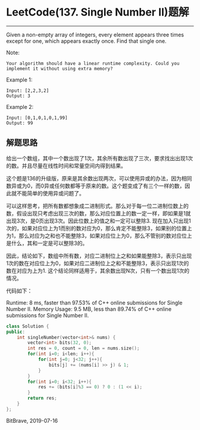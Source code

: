 # LeetCode(137. Single Number II)题解
------
Given a non-empty array of integers, every element appears three times except for one, which appears exactly once. Find that single one.

Note:

    Your algorithm should have a linear runtime complexity. Could you implement it without using extra memory?

Example 1:

    Input: [2,2,3,2]
    Output: 3
Example 2:

    Input: [0,1,0,1,0,1,99]
    Output: 99

## 解题思路
给出一个数组，其中一个数出现了1次，其余所有数出现了三次，要求找出出现1次的数。并且尽量在线性时间和常量空间内得到结果。

这个题是136的升级版，原来是其余数出现两次，可以使用异或的办法，因为相同数异或为0，而0异或任何数都等于原来的数。这个题变成了有三个一样的数，因此就不能简单的使用异或问题了。

可以这样思考，把所有数都想象成二进制形式。那么对于每一位二进制位数上的数，假设出现只考虑出现三次的数，那么对应位置上的数一定一样，即如果是1就出现3次，是0页出现3次。因此位数上的值之和一定可以整除3. 现在加入只出现1次的，如果对应位上为1而别的数对应为0，那么肯定不能整除3，如果别的位置上为1，那么对应为之和也不能整除3，如果对应位上为0，那么不管别的数对应位上是什么，其和一定是可以整除3的。

因此，结论如下，数组中所有数，对应二进制位上之和如果能整除3，表示只出现1次的数在对应位上为0，如果对应二进制位上之和不能整除3，表示只出现1次的数在对应为上为1. 这个结论同样适用于，其余数出现N次，只有一个数出现1次的情况。

代码如下：

Runtime: 8 ms, faster than 97.53% of C++ online submissions for Single Number II.
Memory Usage: 9.5 MB, less than 89.74% of C++ online submissions for Single Number II.

```c++
class Solution {
public:
    int singleNumber(vector<int>& nums) {
        vector<int> bits(32, 0);
        int res = 0, count = 0, len = nums.size();
        for(int i=0; i<len; i++){
            for(int j=0; j<32; j++){
                bits[j] += (nums[i] >> j) & 1;
            }
        }
        for(int i=0; i<32; i++){
            res += (bits[i]%3 == 0) ? 0 : (1 << i);
        }
        return res;
    }
};
```

BitBrave, 2019-07-16
